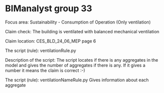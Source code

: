# BIManalyst group 33
Focus area: Sustainability - Consumption of Operation (Only ventilation)

Claim check: The building is ventilated with balanced mechanical ventilation 

Claim location: CES_BLD_24_06_MEP page 6 

The script (rule): ventilationRule.py

Description of the script: 
The script locates if there is any aggregates in the model and gives the number of aggregates if there is any. If it gives a number it means the claim is correct :-) 

The script (rule): ventilationNameRule.py 
Gives information about each aggregate 
